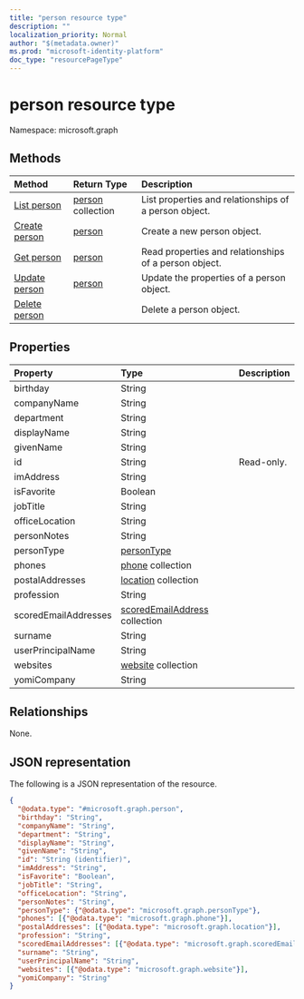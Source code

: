 ```yaml
---
title: "person resource type"
description: ""
localization_priority: Normal
author: "$(metadata.owner)"
ms.prod: "microsoft-identity-platform"
doc_type: "resourcePageType"
---
```


# person resource type

Namespace: microsoft.graph

## Methods

| Method                                   | Return Type                    | Description                                           |
| :--------------------------------------- | :----------------------------- | :---------------------------------------------------- |
| [List person](../api/person-list.md)     | [person](person.md) collection | List properties and relationships of a person object. |
| [Create person](../api/person-create.md) | [person](person.md)            | Create a new person object.                           |
| [Get person](../api/person-get.md)       | [person](person.md)            | Read properties and relationships of a person object. |
| [Update person](../api/person-update.md) | [person](person.md)            | Update the properties of a person object.             |
| [Delete person](../api/person-delete.md) |                                | Delete a person object.                               |

## Properties

| Property             | Type                                                                | Description |
| :------------------- | :------------------------------------------------------------------ | :---------- |
| birthday             | String                                                              |             |
| companyName          | String                                                              |             |
| department           | String                                                              |             |
| displayName          | String                                                              |             |
| givenName            | String                                                              |             |
| id                   | String                                                              | Read-only.  |
| imAddress            | String                                                              |             |
| isFavorite           | Boolean                                                             |             |
| jobTitle             | String                                                              |             |
| officeLocation       | String                                                              |             |
| personNotes          | String                                                              |             |
| personType           | [personType](../resources/persontype.md)                            |             |
| phones               | [phone](../resources/phone.md) collection                           |             |
| postalAddresses      | [location](../resources/location.md) collection                     |             |
| profession           | String                                                              |             |
| scoredEmailAddresses | [scoredEmailAddress](../resources/scoredemailaddress.md) collection |             |
| surname              | String                                                              |             |
| userPrincipalName    | String                                                              |             |
| websites             | [website](../resources/website.md) collection                       |             |
| yomiCompany          | String                                                              |             |

## Relationships

None.

## JSON representation

The following is a JSON representation of the resource.

<!-- {
  "blockType": "resource",
  "keyProperty": "id",
  "@odata.type": "microsoft.graph.person",
  "baseType": "microsoft.graph.entity",
  "openType": False
}
-->

```json
{
  "@odata.type": "#microsoft.graph.person",
  "birthday": "String",
  "companyName": "String",
  "department": "String",
  "displayName": "String",
  "givenName": "String",
  "id": "String (identifier)",
  "imAddress": "String",
  "isFavorite": "Boolean",
  "jobTitle": "String",
  "officeLocation": "String",
  "personNotes": "String",
  "personType": {"@odata.type": "microsoft.graph.personType"},
  "phones": [{"@odata.type": "microsoft.graph.phone"}],
  "postalAddresses": [{"@odata.type": "microsoft.graph.location"}],
  "profession": "String",
  "scoredEmailAddresses": [{"@odata.type": "microsoft.graph.scoredEmailAddress"}],
  "surname": "String",
  "userPrincipalName": "String",
  "websites": [{"@odata.type": "microsoft.graph.website"}],
  "yomiCompany": "String"
}
```
